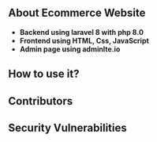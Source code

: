 ## About Ecommerce Website

- **Backend using laravel 8 with php 8.0**
- **Frontend using HTML, Css, JavaScript**
- **Admin page using adminlte.io**

## How to use it?

## Contributors

## Security Vulnerabilities
